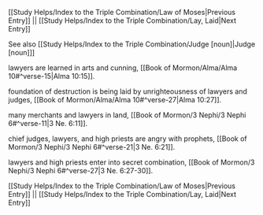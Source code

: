 [[Study Helps/Index to the Triple Combination/Law of Moses|Previous Entry]]  ||  [[Study Helps/Index to the Triple Combination/Lay, Laid|Next Entry]]

 See also [[Study Helps/Index to the Triple Combination/Judge [noun]|Judge [noun]]]

 lawyers are learned in arts and cunning, [[Book of Mormon/Alma/Alma 10#^verse-15|Alma 10:15]].

 foundation of destruction is being laid by unrighteousness of lawyers and judges, [[Book of Mormon/Alma/Alma 10#^verse-27|Alma 10:27]].

 many merchants and lawyers in land, [[Book of Mormon/3 Nephi/3 Nephi 6#^verse-11|3 Ne. 6:11]].

 chief judges, lawyers, and high priests are angry with prophets, [[Book of Mormon/3 Nephi/3 Nephi 6#^verse-21|3 Ne. 6:21]].

 lawyers and high priests enter into secret combination, [[Book of Mormon/3 Nephi/3 Nephi 6#^verse-27|3 Ne. 6:27-30]].

[[Study Helps/Index to the Triple Combination/Law of Moses|Previous Entry]]  ||  [[Study Helps/Index to the Triple Combination/Lay, Laid|Next Entry]]